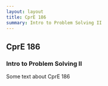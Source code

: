 ```yaml
---
layout: layout
title: CprE 186
summary: Intro to Problem Solving II
---
```


## CprE 186
### Intro to Problem Solving II

Some text about CprE 186